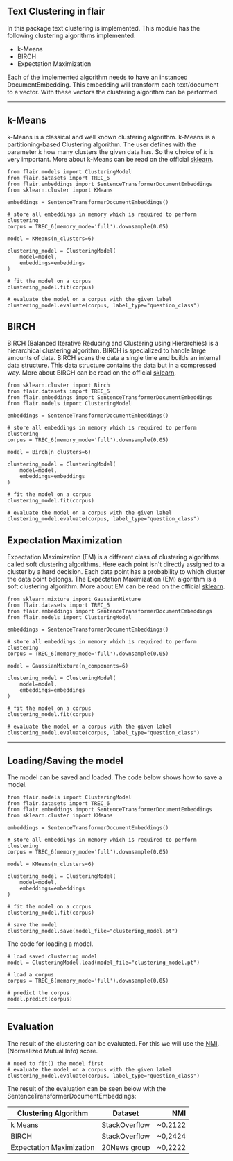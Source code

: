 Text Clustering in flair
----------

In this package text clustering is implemented. This module has the following
clustering algorithms implemented:
- k-Means
- BIRCH
- Expectation Maximization

Each of the implemented algorithm needs to have an instanced DocumentEmbedding. This embedding will 
transform each text/document to a vector. With these vectors the clustering algorithm can be performed.

---------------------------

k-Means
------
k-Means is a classical and well known clustering algorithm. k-Means is a partitioning-based Clustering algorithm. 
The user defines with the parameter *k* how many clusters the given data has. 
So the choice of *k* is very important. 
More about k-Means can be read on the official [sklearn](https://scikit-learn.org/stable/modules/generated/sklearn.cluster.KMeans.html).


```
from flair.models import ClusteringModel
from flair.datasets import TREC_6
from flair.embeddings import SentenceTransformerDocumentEmbeddings
from sklearn.cluster import KMeans

embeddings = SentenceTransformerDocumentEmbeddings()

# store all embeddings in memory which is required to perform clustering
corpus = TREC_6(memory_mode='full').downsample(0.05)

model = KMeans(n_clusters=6)

clustering_model = ClusteringModel(
    model=model,
    embeddings=embeddings
)

# fit the model on a corpus
clustering_model.fit(corpus)

# evaluate the model on a corpus with the given label
clustering_model.evaluate(corpus, label_type="question_class")
```

BIRCH
---------
BIRCH (Balanced Iterative Reducing and Clustering using Hierarchies) is a hierarchical clustering algorithm. 
BIRCH is specialized to handle large amounts of data. BIRCH scans the data a single time and builds an internal data 
structure. This data structure contains the data but in a compressed way.
More about BIRCH can be read on the official [sklearn](https://scikit-learn.org/stable/modules/generated/sklearn.cluster.Birch.html).

```
from sklearn.cluster import Birch
from flair.datasets import TREC_6
from flair.embeddings import SentenceTransformerDocumentEmbeddings
from flair.models import ClusteringModel

embeddings = SentenceTransformerDocumentEmbeddings()

# store all embeddings in memory which is required to perform clustering
corpus = TREC_6(memory_mode='full').downsample(0.05)

model = Birch(n_clusters=6)

clustering_model = ClusteringModel(
    model=model,
    embeddings=embeddings
)

# fit the model on a corpus
clustering_model.fit(corpus)

# evaluate the model on a corpus with the given label
clustering_model.evaluate(corpus, label_type="question_class")
```


Expectation Maximization
--------------------------
Expectation Maximization (EM) is a different class of clustering algorithms called soft clustering algorithms. 
Here each point isn't directly assigned to a cluster by a hard decision. 
Each data point has a probability to which cluster the data point belongs. The Expectation Maximization (EM) 
algorithm is a soft clustering algorithm.
More about EM can be read on the official [sklearn](https://scikit-learn.org/stable/modules/generated/sklearn.mixture.GaussianMixture.html).


```
from sklearn.mixture import GaussianMixture
from flair.datasets import TREC_6
from flair.embeddings import SentenceTransformerDocumentEmbeddings
from flair.models import ClusteringModel

embeddings = SentenceTransformerDocumentEmbeddings()

# store all embeddings in memory which is required to perform clustering
corpus = TREC_6(memory_mode='full').downsample(0.05)

model = GaussianMixture(n_components=6)

clustering_model = ClusteringModel(
    model=model,
    embeddings=embeddings
)

# fit the model on a corpus
clustering_model.fit(corpus)

# evaluate the model on a corpus with the given label
clustering_model.evaluate(corpus, label_type="question_class")
```

---------------------------

Loading/Saving the model
-----------

The model can be saved and loaded. The code below shows how to save a model.
```
from flair.models import ClusteringModel
from flair.datasets import TREC_6
from flair.embeddings import SentenceTransformerDocumentEmbeddings
from sklearn.cluster import KMeans

embeddings = SentenceTransformerDocumentEmbeddings()

# store all embeddings in memory which is required to perform clustering
corpus = TREC_6(memory_mode='full').downsample(0.05)

model = KMeans(n_clusters=6)

clustering_model = ClusteringModel(
    model=model,
    embeddings=embeddings
)

# fit the model on a corpus
clustering_model.fit(corpus)

# save the model
clustering_model.save(model_file="clustering_model.pt")
```

The code for loading a model.

````
# load saved clustering model
model = ClusteringModel.load(model_file="clustering_model.pt")

# load a corpus 
corpus = TREC_6(memory_mode='full').downsample(0.05)

# predict the corpus
model.predict(corpus)
````

---------------------

Evaluation
---------
The result of the clustering can be evaluated. For this we will use the
[NMI](https://scikit-learn.org/stable/modules/generated/sklearn.metrics.normalized_mutual_info_score.html).
(Normalized Mutual Info) score.

````
# need to fit() the model first
# evaluate the model on a corpus with the given label
clustering_model.evaluate(corpus, label_type="question_class")
````

The result of the evaluation  can be seen below with the SentenceTransformerDocumentEmbeddings:


| Clustering Algorithm     |    Dataset    |     NMI |
|--------------------------|:-------------:|--------:|
| k Means                  | StackOverflow | ~0.2122 |
| BIRCH                    | StackOverflow | ~0,2424 | 
| Expectation Maximization | 20News group  | ~0,2222 |  
